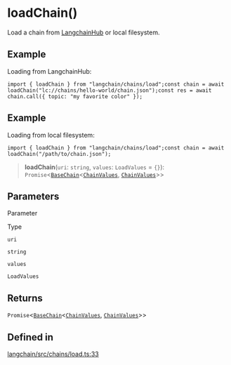 loadChain()
===========

Load a chain from [LangchainHub](https://github.com/hwchase17/langchain-hub) or local filesystem.

Example[](#example "Direct link to Example")
---------------------------------------------

Loading from LangchainHub:

    import { loadChain } from "langchain/chains/load";const chain = await loadChain("lc://chains/hello-world/chain.json");const res = await chain.call({ topic: "my favorite color" });

Example[](#example-1 "Direct link to Example")
-----------------------------------------------

Loading from local filesystem:

    import { loadChain } from "langchain/chains/load";const chain = await loadChain("/path/to/chain.json");

> **loadChain**(`uri`: `string`, `values`: `LoadValues` = `{}`): `Promise`<[`BaseChain`](/docs/api/chains/classes/BaseChain)<[`ChainValues`](/docs/api/schema/types/ChainValues), [`ChainValues`](/docs/api/schema/types/ChainValues)\>\>

Parameters[](#parameters "Direct link to Parameters")
------------------------------------------------------

Parameter

Type

`uri`

`string`

`values`

`LoadValues`

Returns[](#returns "Direct link to Returns")
---------------------------------------------

`Promise`<[`BaseChain`](/docs/api/chains/classes/BaseChain)<[`ChainValues`](/docs/api/schema/types/ChainValues), [`ChainValues`](/docs/api/schema/types/ChainValues)\>\>

Defined in[](#defined-in "Direct link to Defined in")
------------------------------------------------------

[langchain/src/chains/load.ts:33](https://github.com/hwchase17/langchainjs/blob/1c1274d/langchain/src/chains/load.ts#L33)